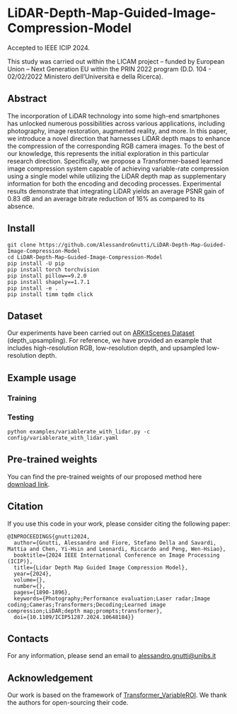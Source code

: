 # LiDAR-Depth-Map-Guided-Image-Compression-Model

Accepted to IEEE ICIP 2024.

This study was carried out within the LICAM project – funded by European Union – Next Generation EU  within the PRIN 2022 program (D.D. 104 - 02/02/2022 Ministero dell’Università e della Ricerca).

## Abstract

The incorporation of LiDAR technology into some high-end smartphones has unlocked numerous possibilities across various applications, including photography, image restoration, augmented reality, and more. In this paper, we introduce a novel direction that harnesses LiDAR depth maps to enhance the compression of the corresponding RGB camera images. To the best of our knowledge, this represents the initial exploration in this particular research direction. Specifically, we propose a Transformer-based learned image compression system capable of achieving variable-rate compression using a single model while utilizing the LiDAR depth map as supplementary information for both the encoding and decoding processes. Experimental results demonstrate that integrating LiDAR yields an average PSNR gain of $0.83$ dB and an average bitrate reduction of $16$% as compared to its absence.

## Install

```
git clone https://github.com/AlessandroGnutti/LiDAR-Depth-Map-Guided-Image-Compression-Model
cd LiDAR-Depth-Map-Guided-Image-Compression-Model 
pip install -U pip 
pip install torch torchvision
pip install pillow==9.2.0
pip install shapely==1.7.1 
pip install -e . 
pip install timm tqdm click
```

## Dataset

Our experiments have been carried out on [ARKitScenes Dataset](https://github.com/apple/ARKitScenes) (depth_upsampling). For reference, we have provided an example that includes high-resolution RGB, low-resolution depth, and upsampled low-resolution depth.

## Example usage

### Training

### Testing

`python examples/variablerate_with_lidar.py -c config/variablerate_with_lidar.yaml`

## Pre-trained weights

You can find the pre-trained weights of our proposed method here [download link](https://drive.google.com/file/d/1DcoVQiUGyYBv-NGhTkXi_U7FF8Tsc7tW/view?usp=drive_link).

## Citation

If you use this code in your work, please consider citing the following paper:

```
@INPROCEEDINGS{gnutti2024,
  author={Gnutti, Alessandro and Fiore, Stefano Della and Savardi, Mattia and Chen, Yi-Hsin and Leonardi, Riccardo and Peng, Wen-Hsiao},
  booktitle={2024 IEEE International Conference on Image Processing (ICIP)}, 
  title={Lidar Depth Map Guided Image Compression Model}, 
  year={2024},
  volume={},
  number={},
  pages={1890-1896},
  keywords={Photography;Performance evaluation;Laser radar;Image coding;Cameras;Transformers;Decoding;Learned image compression;LiDAR;depth map;prompts;transformer},
  doi={10.1109/ICIP51287.2024.10648184}}
```

## Contacts

For any information, please send an email to alessandro.gnutti@unibs.it

## Acknowledgement

Our work is based on the framework of [Transformer_VariableROI](https://github.com/NYCU-MAPL/Transformer_VariableROI). We thank the authors for open-sourcing their code.
